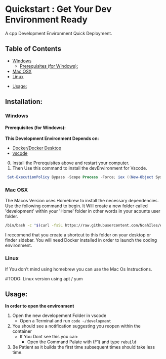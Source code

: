 # Quickstart : Get Your Dev Environment Ready
A cpp Development Environment Quick Deployment.

## Table of Contents 
+ [Windows](#windows)
    - [Prerequisites (for Windows):](#prerequisites--for-windows--)
+ [Mac OSX](#mac-osx)
+ [Linux](#linux)
* [Usage:](#usage-)

## Installation: 
### Windows
#### Prerequisites (for Windows):
 **This Development Environment Depends on:**
+ [Docker/Docker Desktop ](https://www.docker.com/products/docker-desktop)
+ [vscode](https://www.docker.com/products/docker-desktop)

0. Install the Prerequisites above and restart your computer.
1. Then Use this command to install the devEnvironment for Vscode.
```ps1
 Set-ExecutionPolicy Bypass -Scope Process -Force; iex ((New-Object System.Net.WebClient).DownloadString('https://raw.github.com/NoahIles/quickstart/devEnvs/installEnv.ps1')) 
```

### Mac OSX
The Macos Version uses Homebrew to install the necessary dependencies. Use the following command to begin. It Will create a new folder called 'development' within your 'Home' folder in other words in your acounts user folder. 
```sh
/bin/bash -c "$(curl -fsSL https://raw.githubusercontent.com/NoahIles/quickstart/devEnvs/installEnv.sh)"
```
I reccomend that you create a shortcut to this folder on your desktop or finder sidebar. 
You will need Docker installed in order to launch the coding environment. 

### Linux 
If You don't mind using homebrew you can use the Mac Os Instructions. 

#TODO: Linux version using apt / yum  

## Usage: 

**In order to open the environment**

1. Open the new developement Folder in vscode
    + Open a Terminal and run `code ~/development`
2. You should see a notification suggesting you reopen within the container
    + If You Dont see this you can: 
        - Open the Command Palate with (F1) and type `rebuild`
3. Be Patient as it builds the first time subsequent times should take less time. 

